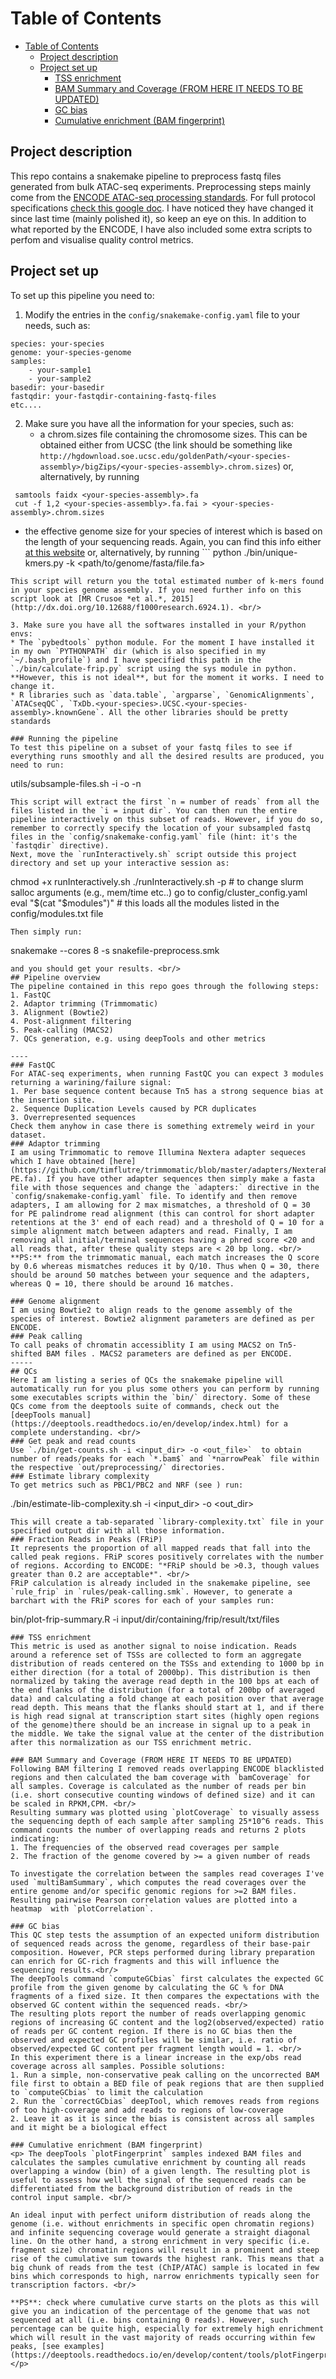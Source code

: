 # Table of Contents
- [Table of Contents](#table-of-contents)
  - [Project description](#project-description)
  - [Project set up](#project-set-up)
    - [TSS enrichment](#tss-enrichment)
    - [BAM Summary and Coverage (FROM HERE IT NEEDS TO BE UPDATED)](#bam-summary-and-coverage-from-here-it-needs-to-be-updated)
    - [GC bias](#gc-bias)
    - [Cumulative enrichment (BAM fingerprint)](#cumulative-enrichment-bam-fingerprint)
 
## Project description
This repo contains a snakemake pipeline to preprocess fastq files generated from bulk ATAC-seq experiments. Preprocessing steps mainly come from the [ENCODE ATAC-seq processing standards](https://www.encodeproject.org/atac-seq/). For full protocol specifications [check this google doc](https://docs.google.com/document/d/1f0Cm4vRyDQDu0bMehHD7P7KOMxTOP-HiNoIvL1VcBt8/edit). I have noticed they have changed it since last time (mainly polished it), so keep an eye on this. In addition to what reported by the ENCODE, I have also included some extra scripts to perfom and visualise quality control metrics.
## Project set up
To set up this pipeline you need to:
1. Modify the entries in the `config/snakemake-config.yaml` file to your needs, such as:
```
species: your-species
genome: your-species-genome
samples: 
    - your-sample1
    - your-sample2
basedir: your-basedir
fastqdir: your-fastqdir-containing-fastq-files
etc....

```
2. Make sure you have all the information for your species, such as:
   * a chrom.sizes file containing the chromosome sizes. This can be obtained either from UCSC (the link should be something like `http://hgdownload.soe.ucsc.edu/goldenPath/<your-species-assembly>/bigZips/<your-species-assembly>.chrom.sizes`) or, alternatively, by running
  ```
   samtools faidx <your-species-assembly>.fa
   cut -f 1,2 <your-species-assembly>.fa.fai > <your-species-assembly>.chrom.sizes
   ``` 
   * the effective genome size for your species of interest which is based on the length of your sequencing reads. Again, you can find this info either [at this website](https://deeptools.readthedocs.io/en/develop/content/feature/effectiveGenomeSize.html) or, alternatively, by running
    ```
   python ./bin/unique-kmers.py -k <your-read-length> <path/to/genome/fasta/file.fa>
   ``` 
   This script will return you the total estimated number of k-mers found in your species genome assembly. If you need further info on this script look at [MR Crusoe *et al.*, 2015](http://dx.doi.org/10.12688/f1000research.6924.1). <br/>

3. Make sure you have all the softwares installed in your R/python envs:
   * The `pybedtools` python module. For the moment I have installed it in my own `PYTHONPATH` dir (which is also specified in my `~/.bash_profile`) and I have specified this path in the `./bin/calculate-frip.py` script using the sys module in python. **However, this is not ideal**, but for the moment it works. I need to change it.
   * R libraries such as `data.table`, `argparse`, `GenomicAlignments`, `ATACseqQC`, `TxDb.<your-species>.UCSC.<your-species-assembly>.knownGene`. All the other libraries should be pretty standards

### Running the pipeline
To test this pipeline on a subset of your fastq files to see if everything runs smoothly and all the desired results are produced, you need to run:
```
utils/subsample-files.sh -i <indir> -o <outdir> -n <numbreads>
```
This script will extract the first `n = number of reads` from all the files listed in the `i = input dir`. You can then run the entire pipeline interactively on this subset of reads. However, if you do so, remember to correctly specify the location of your subsampled fastq files in the `config/snakemake-config.yaml` file (hint: it's the `fastqdir` directive).
Next, move the `runInteractively.sh` script outside this project directory and set up your interactive session as:

```
chmod +x runInteractively.sh
./runInteractively.sh -p <your-project-name> # to change slurm salloc arguments (e.g., mem/time etc..) go to config/cluster_config.yaml
eval "$(cat "$modules")"  # this loads all the modules listed in the config/modules.txt file
```
Then simply run:
```
snakemake --cores 8 -s snakefile-preprocess.smk
```
and you should get your results. <br/>
## Pipeline overview
The pipeline contained in this repo goes through the following steps:
1. FastQC
2. Adaptor trimming (Trimmomatic)
3. Alignment (Bowtie2)
4. Post-alignment filtering 
5. Peak-calling (MACS2)
7. QCs generation, e.g. using deepTools and other metrics

----
### FastQC
For ATAC-seq experiments, when running FastQC you can expect 3 modules returning a warining/failure signal:
1. Per base sequence content because Tn5 has a strong sequence bias at the insertion site. 
2. Sequence Duplication Levels caused by PCR duplicates
3. Overrepresented sequences
Check them anyhow in case there is something extremely weird in your dataset.
### Adaptor trimming
I am using Trimmomatic to remove Illumina Nextera adapter sequeces which I have obtained [here](https://github.com/timflutre/trimmomatic/blob/master/adapters/NexteraPE-PE.fa). If you have other adapter sequences then simply make a fasta file with those sequences and change the `adapters:` directive in the `config/snakemake-config.yaml` file. To identify and then remove adapters, I am allowing for 2 max mismatches, a threshold of Q = 30 for PE palindrome read alignment (this can control for short adapter retentions at the 3' end of each read) and a threshold of Q = 10 for a simple alignment match between adapters and read. Finally, I am removing all initial/terminal sequences having a phred score <20 and all reads that, after these quality steps are < 20 bp long. <br/>
**PS:** from the trimmomatic manual, each match increases the Q score by 0.6 whereas mismatches reduces it by Q/10. Thus when Q = 30, there should be around 50 matches between your sequence and the adapters, whereas Q = 10, there should be around 16 matches. 

### Genome alignment 
I am using Bowtie2 to align reads to the genome assembly of the species of interest. Bowtie2 alignment parameters are defined as per ENCODE.
### Peak calling
To call peaks of chromatin accessiblity I am using MACS2 on Tn5-shifted BAM files . MACS2 parameters are defined as per ENCODE.
-----
## QCs
Here I am listing a series of QCs the snakemake pipeline will automatically run for you plus some others you can perform by running some executables scripts within the `bin/` directory. Some of these QCs come from the deeptools suite of commands, check out the [deepTools manual](https://deeptools.readthedocs.io/en/develop/index.html) for a complete understanding. <br/>
### Get peak and read counts
Use `./bin/get-counts.sh -i <input_dir> -o <out_file>`  to obtain number of reads/peaks for each `*.bam$` and `*narrowPeak` file within the respective `out/preprocessing/` directories.
### Estimate library complexity
To get metrics such as PBC1/PBC2 and NRF (see ) run:
```
./bin/estimate-lib-complexity.sh -i <input_dir> -o <out_dir>
```
This will create a tab-separated `library-complexity.txt` file in your specified output dir with all those information.
### Fraction Reads in Peaks (FRiP)
It represents the proportion of all mapped reads that fall into the called peak regions. FRiP scores positively correlates with the number of regions. According to ENCODE: "*FRiP should be >0.3, though values greater than 0.2 are acceptable*". <br/>
FRiP calculation is already included in the snakemake pipeline, see `rule_frip` in `rules/peak-calling.smk`. However, to generate a barchart with the FRiP scores for each of your samples run:
```
bin/plot-frip-summary.R -i input/dir/containing/frip/result/txt/files
```
### TSS enrichment
This metric is used as another signal to noise indication. Reads around a reference set of TSSs are collected to form an aggregate distribution of reads centered on the TSSs and extending to 1000 bp in either direction (for a total of 2000bp). This distribution is then normalized by taking the average read depth in the 100 bps at each of the end flanks of the distribution (for a total of 200bp of averaged data) and calculating a fold change at each position over that average read depth. This means that the flanks should start at 1, and if there is high read signal at transcription start sites (highly open regions of the genome)there should be an increase in signal up to a peak in the middle. We take the signal value at the center of the distribution after this normalization as our TSS enrichment metric.

### BAM Summary and Coverage (FROM HERE IT NEEDS TO BE UPDATED)
Following BAM filtering I removed reads overlapping ENCODE blacklisted regions and then calculated the bam coverage with `bamCoverage` for all samples. Coverage is calculated as the number of reads per bin (i.e. short consecutive counting windows of defined size) and it can be scaled in RPKM,CPM. <br/>
Resulting summary was plotted using `plotCoverage` to visually assess the sequencing depth of each sample after sampling 25*10^6 reads. This command counts the number of overlapping reads and returns 2 plots indicating:
1. The frequencies of the observed read coverages per sample
2. The fraction of the genome covered by >= a given number of reads 

To investigate the correlation between the samples read coverages I've used `multiBamSummary`, which computes the read coverages over the entire genome and/or specific genomic regions for >=2 BAM files. Resulting pairwise Pearson correlation values are plotted into a heatmap  with `plotCorrelation`. 

### GC bias
This QC step tests the assumption of an expected uniform distribution of sequenced reads across the genome, regardless of their base-pair composition. However, PCR steps performed during library preparation can enrich for GC-rich fragments and this will influence the sequencing results.<br/>
The deepTools command `computeGCbias` first calculates the expected GC profile from the given genome by calculating the GC % for DNA fragments of a fixed size. It then compares the expectations with the observed GC content within the sequenced reads. <br/> 
The resulting plots report the number of reads overlapping genomic regions of increasing GC content and the log2(observed/expected) ratio of reads per GC content region. If there is no GC bias then the observed and expected GC profiles will be similar, i.e. ratio of observed/expected GC content per fragment length would = 1. <br/>
In this experiment there is a linear increase in the exp/obs read coverage across all samples. Possible solutions:
1. Run a simple, non-conservative peak calling on the uncorrected BAM file first to obtain a BED file of peak regions that are then supplied to `computeGCbias` to limit the calculation
2. Run the `correctGCbias` deepTool, which removes reads from regions of too high-coverage and add reads to regions of low-coverage
2. Leave it as it is since the bias is consistent across all samples and it might be a biological effect 

### Cumulative enrichment (BAM fingerprint)
<p> The deepTools `plotFingerprint` samples indexed BAM files and calculates the samples cumulative enrichment by counting all reads overlapping a window (bin) of a given length. The resulting plot is useful to assess how well the signal of the sequenced reads can be differentiated from the background distribution of reads in the control input sample. <br/>

An ideal input with perfect uniform distribution of reads along the genome (i.e. without enrichments in specific open chromatin regions) and infinite sequencing coverage would generate a straight diagonal line. On the other hand, a strong enrichment in very specific (i.e. fragment size) chromatin regions will result in a prominent and steep rise of the cumulative sum towards the highest rank. This means that a big chunk of reads from the test (ChIP/ATAC) sample is located in few bins which corresponds to high, narrow enrichments typically seen for transcription factors. <br/>

**PS**: check where cumulative curve starts on the plots as this will give you an indication of the percentage of the genome that was not sequenced at all (i.e. bins containing 0 reads). However, such percentage can be quite high, especially for extremely high enrichment which will result in the vast majority of reads occurring within few peaks, [see examples](https://deeptools.readthedocs.io/en/develop/content/tools/plotFingerprint.html).  </p>
